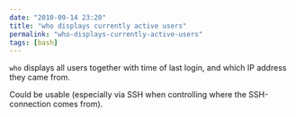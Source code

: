 ```yaml
---
date: "2010-09-14 23:20"
title: "who displays currently active users"
permalink: "who-displays-currently-active-users"
tags: [bash]
---
```


`who` displays all users together with time of last login, and which IP address they came from.

Could be usable (especially via SSH when controlling where the SSH-connection comes from).
